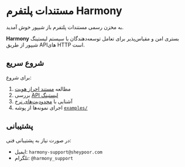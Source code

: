 # مستندات پلتفرم Harmony

به مخزن رسمی مستندات پلتفرم باز شیپور خوش آمدید.

**Harmony** بستری امن و مقیاس‌پذیر برای تعامل توسعه‌دهندگان با سیستم لیستینگ شیپور از طریق APIهای HTTP است.

## شروع سریع

برای شروع:

1. مطالعه [مستند احراز هویت](docs/authentication.md)
2. بررسی [API لیستینگ](docs/listings.md)
3. آشنایی با [محدودیت‌های نرخ](docs/rate-limits.md)
4. اجرای نمونه‌ها از پوشه [`examples/`](examples/)

## پشتیبانی

در صورت نیاز به پشتیبانی فنی:

- ایمیل: `harmony-support@sheypoor.com`
- تلگرام: `@harmony_support`
